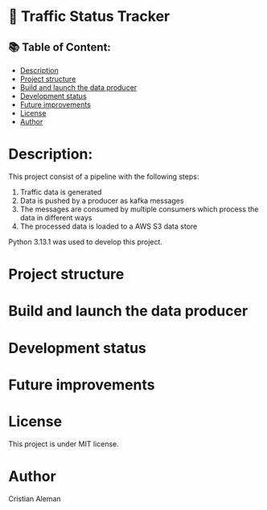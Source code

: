 # 🚦 Traffic Status Tracker

## 📚 Table of Content:

- [Description](#description)
- [Project structure](#-project-structure)
- [Build and launch the data producer](#-build-and-launch-the-data-producer)
- [Development status](#-development-status)
- [Future improvements](#-future-improvements)
- [License](#license)
- [Author](#author)



# Description:

This project consist of a pipeline with the following steps:
1. Traffic data is generated
2. Data is pushed by a producer as kafka messages
3. The messages are consumed by multiple consumers which process the data in different ways
4. The processed data is loaded to a AWS S3 data store

Python 3.13.1 was used to develop this project.

# Project structure



# Build and launch the data producer



# Development status



# Future improvements



# License

This project is under MIT license.


# Author

Cristian Aleman